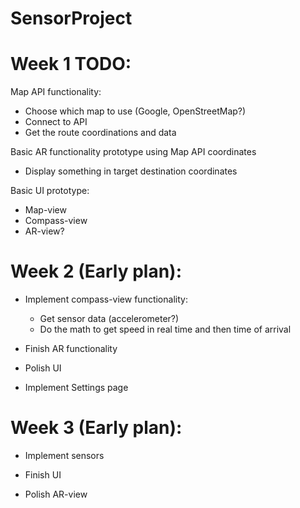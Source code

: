 # SensorProject

# Week 1 TODO:

Map API functionality:
  - Choose which map to use (Google, OpenStreetMap?)
  - Connect to API
  - Get the route coordinations and data
  
 
 Basic AR functionality prototype using Map API coordinates
  - Display something in target destination coordinates
  
  
  
 Basic UI prototype:
  - Map-view
  - Compass-view
  - AR-view?
  
  
# Week 2 (Early plan):
  - Implement compass-view functionality:
    - Get sensor data (accelerometer?)
    - Do the math to get speed in real time and then time of arrival
  
  - Finish AR functionality
  
  - Polish UI
  
  - Implement Settings page
  
# Week 3 (Early plan):
  - Implement sensors
  
  - Finish UI
  
  - Polish AR-view
  
  
 
 
